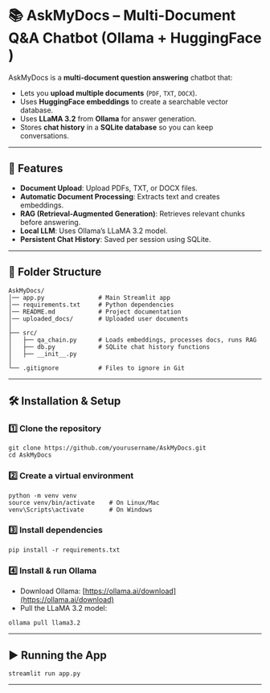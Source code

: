 # 📚 AskMyDocs – Multi-Document Q&A Chatbot (Ollama + HuggingFace )

AskMyDocs is a **multi-document question answering** chatbot that:
- Lets you **upload multiple documents** (`PDF`, `TXT`, `DOCX`).
- Uses **HuggingFace embeddings** to create a searchable vector database.
- Uses **LLaMA 3.2** from **Ollama** for answer generation.
- Stores **chat history** in a **SQLite database** so you can keep conversations.

---

## 🚀 Features
- **Document Upload**: Upload PDFs, TXT, or DOCX files.
- **Automatic Document Processing**: Extracts text and creates embeddings.
- **RAG (Retrieval-Augmented Generation)**: Retrieves relevant chunks before answering.
- **Local LLM**: Uses Ollama’s LLaMA 3.2 model.
- **Persistent Chat History**: Saved per session using SQLite.

---

## 📂 Folder Structure
```
AskMyDocs/
│── app.py               # Main Streamlit app
│── requirements.txt     # Python dependencies
│── README.md            # Project documentation
│── uploaded_docs/       # Uploaded user documents
│
├── src/
│   ├── qa_chain.py      # Loads embeddings, processes docs, runs RAG
│   ├── db.py            # SQLite chat history functions
│   ├── __init__.py
│
└── .gitignore           # Files to ignore in Git
```

---

## 🛠 Installation & Setup

### 1️⃣ Clone the repository
```
git clone https://github.com/yourusername/AskMyDocs.git
cd AskMyDocs
```

### 2️⃣ Create a virtual environment
```
python -m venv venv
source venv/bin/activate    # On Linux/Mac
venv\Scripts\activate       # On Windows
```

### 3️⃣ Install dependencies
```
pip install -r requirements.txt
```

### 4️⃣ Install & run Ollama
- Download Ollama: [https://ollama.ai/download](https://ollama.ai/download)
- Pull the LLaMA 3.2 model:
```
ollama pull llama3.2
```

---

## ▶ Running the App
```
streamlit run app.py
```

---


